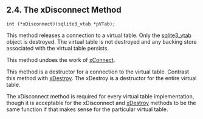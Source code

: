 ## 2\.4\. The xDisconnect Method



```
int (*xDisconnect)(sqlite3_vtab *pVTab);

```

This method releases a connection to a virtual table. 
Only the [sqlite3\_vtab](c3ref/vtab.html) object is destroyed.
The virtual table is not destroyed and any backing store 
associated with the virtual table persists. 

This method undoes the work of [xConnect](vtab.html#xconnect).



This method is a destructor for a connection to the virtual table.
Contrast this method with [xDestroy](vtab.html#sqlite3_module.xDestroy). The xDestroy is a destructor
for the entire virtual table.



The xDisconnect method is required for every virtual table implementation,
though it is acceptable for the xDisconnect and [xDestroy](vtab.html#sqlite3_module.xDestroy) methods to be
the same function if that makes sense for the particular virtual table.




